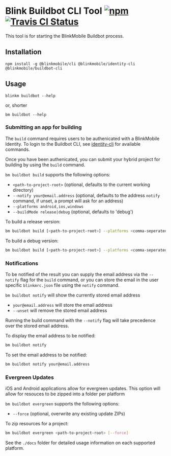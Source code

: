 # Blink Buildbot CLI Tool [![npm](https://img.shields.io/npm/v/@blinkmobile/buildbot-cli.svg?maxAge=2592000)](https://www.npmjs.com/package/@blinkmobile/buildbot-cli) [![Travis CI Status](https://travis-ci.org/blinkmobile/buildbot-cli.svg?branch=master)](https://travis-ci.org/blinkmobile/buildbot-cli)

This tool is for starting the BlinkMobile Buildbot process.

## Installation

```
npm install -g @blinkmobile/cli @blinkmobile/identity-cli @blinkmobile/buildbot-cli
```

## Usage

`blinkm buildbot --help`

or, shorter

`bm buildbot --help`

### Submitting an app for building

The `build` command requires users to be authenicated with a BlinkMobile Identity.
To login to the Buildbot CLI, see [identity-cli](https://github.com/blinkmobile/identity-cli)
for available commands.

Once you have been authenicated, you can submit your hybrid project for building
by using the `build` command.

`bm buildbot build` supports the following options:
- `<path-to-project-root>` (optional, defaults to the current working directory)
- `--notify your@email.address` (optional, defaults to the address `notify` command, if unset, a prompt will ask for an address)
- `--platforms android,ios,windows`
- `--buildMode release|debug` (optional, defaults to 'debug')

To build a release version:
```sh
bm buildbot build [<path-to-project-root>] --platforms <comma-seperated-list-of-platforms> [--buildMode release] --notify <your email>
```

To build a debug version:
```sh
bm buildbot build [<path-to-project-root>] --platforms <comma-seperated-list-of-platforms> --buildMode debug --notify <your email>`
```

### Notifications

To be notified of the result you can supply the email address via the `--notify` flag for the `build` command, or you can store the email in the user specific `blinkmrc.json` file using the `notify` command.

`bm buildbot notify` will show the currently stored email address
- `your@email.address` will store the email address
- `--unset` will remove the stored email address

Running the build command with the `--notify` flag will take precedence over the stored email address.

To display the email address to be notified:
```sh
bm buildbot notify
```

To set the email address to be notified:
```sh
bm buildbot notify your@email.address
```

### Evergreen Updates

iOS and Android applications allow for evergreen updates. This option will allow for resouces to be zipped into a folder per platform 

`bm buildbot evergreen` supports the following options:
- `--force` (optional, overwrite any existing update ZIPs)

To zip resources for a project:  
```sh
bm buildbot evergreen <path-to-project-root> [--force]
```

See the `./docs` folder for detailed usage information on each supported platform.
